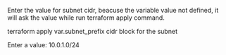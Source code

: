 Enter the value for subnet cidr, beacuse the variable value not defined, it will ask the value while run terraform apply command.


terraform apply
var.subnet_prefix
  cidr block for the subnet

  Enter a value: 10.0.1.0/24
